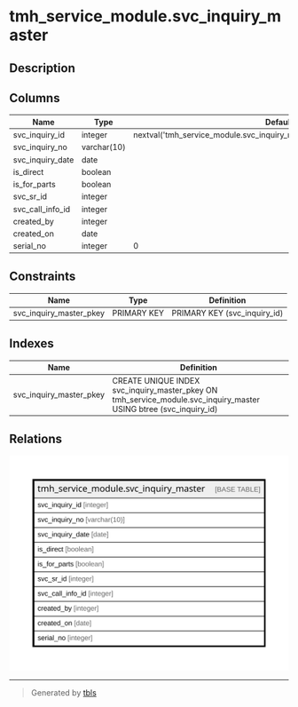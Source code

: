 # tmh_service_module.svc_inquiry_master

## Description

## Columns

| Name | Type | Default | Nullable | Children | Parents | Comment |
| ---- | ---- | ------- | -------- | -------- | ------- | ------- |
| svc_inquiry_id | integer | nextval('tmh_service_module.svc_inquiry_master_svc_inquiry_id_seq'::regclass) | false |  |  |  |
| svc_inquiry_no | varchar(10) |  | false |  |  |  |
| svc_inquiry_date | date |  | false |  |  |  |
| is_direct | boolean |  | false |  |  |  |
| is_for_parts | boolean |  | false |  |  |  |
| svc_sr_id | integer |  | true |  |  |  |
| svc_call_info_id | integer |  | false |  |  |  |
| created_by | integer |  | true |  |  |  |
| created_on | date |  | true |  |  |  |
| serial_no | integer | 0 | true |  |  |  |

## Constraints

| Name | Type | Definition |
| ---- | ---- | ---------- |
| svc_inquiry_master_pkey | PRIMARY KEY | PRIMARY KEY (svc_inquiry_id) |

## Indexes

| Name | Definition |
| ---- | ---------- |
| svc_inquiry_master_pkey | CREATE UNIQUE INDEX svc_inquiry_master_pkey ON tmh_service_module.svc_inquiry_master USING btree (svc_inquiry_id) |

## Relations

![er](tmh_service_module.svc_inquiry_master.svg)

---

> Generated by [tbls](https://github.com/k1LoW/tbls)
